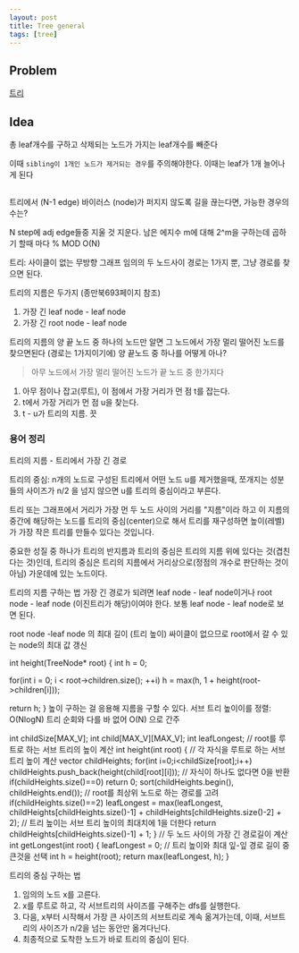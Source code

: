 ```yaml
---
layout: post
title: Tree general
tags: [tree]
---
```

## Problem

[트리](https://www.acmicpc.net/problem/1068)

## Idea

총 leaf개수를 구하고 삭제되는 노드가 가지는 leaf개수를 빼준다<br>

이때 `sibling이 1개인 노드가 제거되는 경우`를 주의해야한다. 이때는 leaf가 1개 늘어나게 된다

## 
트리에서 (N-1 edge) 바이러스 (node)가 퍼지지 않도록 길을 끊는다면, 가능한 경우의 수는?

N step에 adj edge들중 지울 것 지운다.
남은 에지수 m에 대해 2^m을 구하는데 곱하기 할때 마다 % MOD
O(N)



트리: 사이클이 없는 무방향 그래프
임의의 두 노드사이 경로는 1가지 뿐, 그냥 경로를 찾으면 된다.

트리의 지름은 두가지 (종만북693페이지 참조)
1. 가장 긴 leaf node - leaf node
2. 가장 긴 root node - leaf node

트리의 지름의 양 끝 노드 중 하나의 노드만 알면 그 노드에서 가장 멀리 떨어진 노드를 찾으면된다 (경로는 1가지이기에)
양 끝노드 중 하나를 어떻게 아나?


> 아무 노드에서 가장 멀리 떨어진 노드가 끝 노드 중 한가지다
1. 아무 점이나 잡고(루트), 이 점에서 가장 거리가 먼 점 t를 잡는다.
2. t에서 가장 거리가 먼 점 u을 찾는다.
3. t - u가 트리의 지름. 끗

### 용어 정리
트리의 지름 - 트리에서 가장 긴 경로

트리의 중심: n개의 노드로 구성된 트리에서 어떤 노드 u를 제거했을때, 쪼개지는 성분들의 사이즈가 n/2 을 넘지 않으면 u를 트리의 중심이라고 부른다.

트리 또는 그래프에서 거리가 가장 먼 두 노드 사이의 거리를 "지름"이라 하고 이 지름의 중간에 해당하는 노드를 트리의 중심(center)으로 해서 트리를 재구성하면 높이(레벨)가 가장 작은 트리를 만들수 있다는 것입니다.

중요한 성질 중 하나가 트리의 반지름과 트리의 중심은 트리의 지름 위에 있다는 것(겹친다는 것)인데, 트리의 중심은 트리의 지름에서 거리상으로(정점의 개수로 판단하는 것이 아님) 가운데에 있는 노드이다. 

트리의 지름 구하는 법
가장 긴 경로가 되려면 leaf node - leaf node이거나 root node - leaf node (이진트리가 해당)이여야 한다. 보통 leaf node - leaf node로 보면 된다.

root node -leaf node 의 최대 길이 (트리 높이)
싸이클이 없으므로 root에서 갈 수 있는 node의 최대 값 갱신

int height(TreeNode* root) {
int h = 0;

for(int i = 0; i < root->children.size(); ++i)
    h = max(h, 1 + height(root->children[i]));

return h;
}
높이 구하는 걸 응용해 지름을 구할 수 있다.
서브 트리 높이이를 정렬: O(NlogN)
트리 순회와 다를 바 없어 O(N) 으로 간주

int childSize[MAX_V];
int child[MAX_V][MAX_V];
int leafLongest;
// root를 루트로 하는 서브 트리의 높이 계산
int height(int root) {
    // 각 자식을 루트로 하는 서브트리 높이 계산
    vector<int> childHeights;
    for(int i=0;i<childSize[root];i++)
        childHeights.push_back(height(child[root][i]));
    //  자식이 하나도 없다면 0을 반환
    if(childHeights.size()==0)
        return 0;
    sort(childHeights.begin(), childHeights.end());
    // root를 최상위 노드로 하는 경로를 고려
    if(childHeights.size()==2)
        leafLongest = max(leafLongest, childHeights[childHeights.size()-1] + childHeights[childHeights.size()-2] + 2);
    // 트리 높이는 서브 트리 높이의 최대치에 1을 더한다
    return childHeights[childHeights.size()-1] + 1;
}
// 두 노드 사이의 가장 긴 경로길이 계산
int getLongest(int root) {
    leafLongest = 0;
    // 트리 높이와 최대 잎-잎 경로 길이 중 큰것을 선택
    int h = height(root);
    return max(leafLongest, h);
}





트리의 중심 구하는 법

1. 임의의 노드 x를 고른다.
2. x를 루트로 하고, 각 서브트리의 사이즈를 구해주는 dfs를 실행한다.
3. 다음, x부터 시작해서 가장 큰 사이즈의 서브트리로 계속 옮겨가는데, 이때, 서브트리의 사이즈가 n/2을 넘는 동안만 옮겨다닌다.
4. 최종적으로 도착한 노드가 바로 트리의 중심이 된다.


